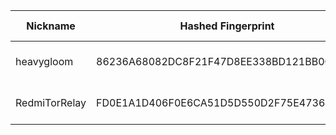 | Nickname |  Hashed Fingerprint	| Or Addresses | Contact | Running | Flags | Last Seen | First Seen | Last Restarted | Advertised Bandwidth | Platform | Version | Version Status | Recommended Version | Verified hostnames | Exit policy |
|---|---|---|---|---|---|---|---|---|---|---|---|---|---|---|---|
|heavygloom | 86236A68082DC8F21F47D8EE338BD121BB0CC353 | ["159.65.163.170:9001"] | perseforwork@gmail.com | true | Running, V2Dir, Valid | 2025-09-09 08:00:00 | 2025-09-09 04:00:00 | 2025-09-09 06:50:30 | 0 | Tor 0.4.8.17 on Linux | 0.4.8.17 | recommended | true | N/A | ["reject *:*"]|
|RedmiTorRelay | FD0E1A1D406F0E6CA51D5D550D2F75E4736E675A | ["77.131.29.69:9001"] | gabriellebrousse185@gmail.com | false | Running, V2Dir, Valid | 2025-09-09 00:00:00 | 2025-09-09 00:00:00 | 2025-09-08 23:15:48 | 168960 | Tor 0.4.8.17 on Linux | 0.4.8.17 | recommended | true | ["69.29.131.77.rev.sfr.net"] | ["reject *:*"]|
